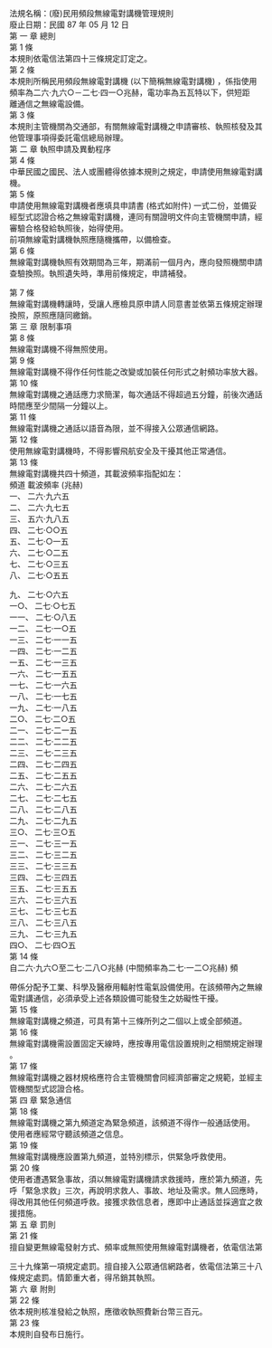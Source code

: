 法規名稱：(廢)民用頻段無線電對講機管理規則  
廢止日期：民國 87 年 05 月 12 日  
第 一 章 總則  
第 1 條  
本規則依電信法第四十三條規定訂定之。  
第 2 條  
本規則所稱民用頻段無線電對講機 (以下簡稱無線電對講機) ，係指使用  
頻率為二六‧九六○－二七‧四一○兆赫，電功率為五瓦特以下，供短距  
離通信之無線電設備。  
第 3 條  
本規則主管機關為交通部，有關無線電對講機之申請審核、執照核發及其  
他管理事項得委託電信總局辦理。  
第 二 章 執照申請及異動程序  
第 4 條  
中華民國之國民、法人或團體得依據本規則之規定，申請使用無線電對講  
機。  
第 5 條  
申請使用無線電對講機者應填具申請書 (格式如附件) 一式二份，並備妥  
經型式認證合格之無線電對講機，連同有關證明文件向主管機關申請，經  
審驗合格發給執照後，始得使用。  
前項無線電對講機執照應隨機攜帶，以備檢查。  
第 6 條  
無線電對講機執照有效期間為三年，期滿前一個月內，應向發照機關申請  
查驗換照。執照遺失時，準用前條規定，申請補發。  


第 7 條  
無線電對講機轉讓時，受讓人應檢具原申請人同意書並依第五條規定辦理  
換照，原照應隨同繳銷。  
第 三 章 限制事項  
第 8 條  
無線電對講機不得無照使用。  
第 9 條  
無線電對講機不得作任何性能之改變或加裝任何形式之射頻功率放大器。  
第 10 條  
無線電對講機之通話應力求簡潔，每次通話不得超過五分鐘，前後次通話  
時間應至少間隔一分鐘以上。  
第 11 條  
無線電對講機之通話以語音為限，並不得接入公眾通信網路。  
第 12 條  
使用無線電對講機時，不得影響飛航安全及干擾其他正常通信。  
第 13 條  
無線電對講機共四十頻道，其載波頻率指配如左：  
頻道 載波頻率 (兆赫)  
一、 二六‧九六五  
二、 二六‧九七五  
三、 五六‧九八五  
四、 二七‧○○五  
五、 二七‧○一五  
六、 二七‧○二五  
七、 二七‧○三五  
八、 二七‧○五五  


九、 二七‧○六五  
一○、 二七‧○七五  
一一、 二七‧○八五  
一二、 二七‧一○五  
一三、 二七‧一一五  
一四、 二七‧一二五  
一五、 二七‧一三五  
一六、 二七‧一五五  
一七、 二七‧一六五  
一八、 二七‧一七五  
一九、 二七‧一八五  
二○、 二七‧二○五  
二一、 二七‧二一五  
二二、 二七‧二二五  
二三、 二七‧二三五  
二四、 二七‧二四五  
二五、 二七‧二五五  
二六、 二七‧二六五  
二七、 二七‧二七五  
二八、 二七‧二八五  
二九、 二七‧二九五  
三○、 二七‧三○五  
三一、 二七‧三一五  
三二、 二七‧三二五  
三三、 二七‧三三五  
三四、 二七‧三四五  
三五、 二七‧三五五  
三六、 二七‧三六五  
三七、 二七‧三七五  
三八、 二七‧三八五  
三九、 二七‧三九五  
四○、 二七‧四○五  
第 14 條  
自二六‧九六○至二七‧二八○兆赫 (中間頻率為二七‧一二○兆赫) 頻  


帶係分配予工業、科學及醫療用輻射性電氣設備使用。在該頻帶內之無線  
電對講通信，必須承受上述各類設備可能發生之妨礙性干擾。  
第 15 條  
無線電對講機之頻道，可具有第十三條所列之二個以上或全部頻道。  
第 16 條  
無線電對講機需設置固定天線時，應按專用電信設置規則之相關規定辦理  
。  
第 17 條  
無線電對講機之器材規格應符合主管機關會同經濟部審定之規範，並經主  
管機關型式認證合格。  
第 四 章 緊急通信  
第 18 條  
無線電對講機之第九頻道定為緊急頻道，該頻道不得作一般通話使用。  
使用者應經常守聽該頻道之信息。  
第 19 條  
無線電對講機應設置第九頻道，並特別標示，供緊急呼救使用。  
第 20 條  
使用者遭遇緊急事故，須以無線電對講機請求救援時，應於第九頻道，先  
呼「緊急求救」三次，再說明求救人、事故、地址及需求。無人回應時，  
得改用其他任何頻道呼救。接獲求救信息者，應即中止通話並採適宜之救  
援措施。  
第 五 章 罰則  
第 21 條  
擅自變更無線電發射方式、頻率或無照使用無線電對講機者，依電信法第  


三十九條第一項規定處罰。擅自接入公眾通信網路者，依電信法第三十八  
條規定處罰。情節重大者，得吊銷其執照。  
第 六 章 附則  
第 22 條  
依本規則核准發給之執照，應徵收執照費新台幣三百元。  
第 23 條  
本規則自發布日施行。  


